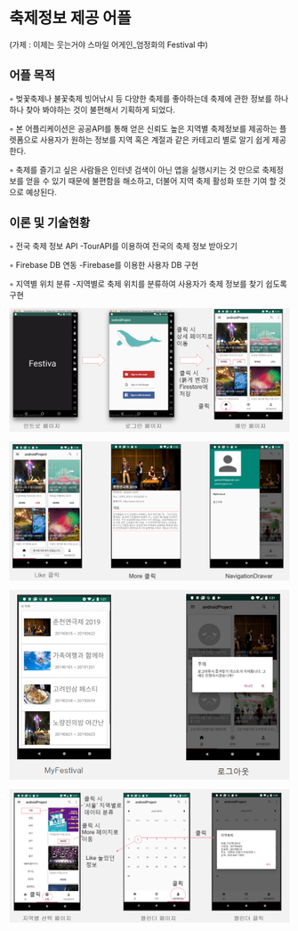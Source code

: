 # 축제정보 제공 어플 

(가제 : 이제는 웃는거야 스마일 어게인_엄정화의 Festival 中)

## 어플 목적


◦ 벚꽃축제나 불꽃축제 빙어낚시 등 다양한 축제를 좋아하는데 축제에 관한 정보를 하나하나 찾아 봐야하는 것이 불편해서 기획하게 되었다. 

◦ 본 어플리케이션은 공공API를 통해 얻은 신뢰도 높은 지역별 축제정보를 제공하는 플렛폼으로 사용자가 원하는 정보를 지역 혹은 계절과 같은 카테고리 별로 알기 쉽게 제공한다. 

◦ 축제를 즐기고 싶은 사람들은 인터넷 검색이 아닌 앱을 실행시키는 것 만으로 축제정보를 얻을 수 있기 때문에 불편함을 해소하고, 더불어 지역 축제 활성화 또한 기여 할 것으로 예상된다.

## 이론 및 기술현황


◦ 전국 축제 정보 API
-TourAPI를 이용하여 전국의 축제 정보 받아오기

◦ Firebase DB 연동
-Firebase를 이용한 사용자 DB 구현

◦ 지역별 위치 분류
-지역별로 축제 위치를 분류하여 사용자가 축제 정보를 찾기 쉽도록 구현



![화면들캡쳐1](./캡쳐사진들/화면구성캡쳐1.PNG)


![화면들캡쳐2](./캡쳐사진들/화면구성캡쳐2.PNG)


![화면들캡쳐3](./캡쳐사진들/화면구성캡쳐3.PNG)


![화면들캡쳐4](./캡쳐사진들/화면구성캡쳐4.PNG)

